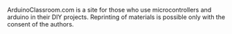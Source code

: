 ArduinoClassroom.com is a site for those who use microcontrollers and arduino in their DIY projects. Reprinting of materials is possible only with the consent of the authors.
